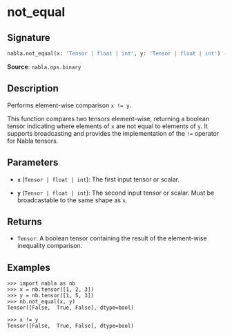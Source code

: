 # not_equal

## Signature

```python
nabla.not_equal(x: 'Tensor | float | int', y: 'Tensor | float | int') -> 'Tensor'
```

**Source**: `nabla.ops.binary`

## Description

Performs element-wise comparison `x != y`.

This function compares two tensors element-wise, returning a boolean tensor
indicating where elements of `x` are not equal to elements of `y`. It
supports broadcasting and provides the implementation of the `!=` operator
for Nabla tensors.

## Parameters

- **`x`** (`Tensor | float | int`): The first input tensor or scalar.

- **`y`** (`Tensor | float | int`): The second input tensor or scalar. Must be broadcastable to the same shape as `x`.

## Returns

- `Tensor`: A boolean tensor containing the result of the element-wise inequality comparison.

## Examples

```pycon
>>> import nabla as nb
>>> x = nb.tensor([1, 2, 3])
>>> y = nb.tensor([1, 5, 3])
>>> nb.not_equal(x, y)
Tensor([False,  True, False], dtype=bool)

>>> x != y
Tensor([False,  True, False], dtype=bool)
```
